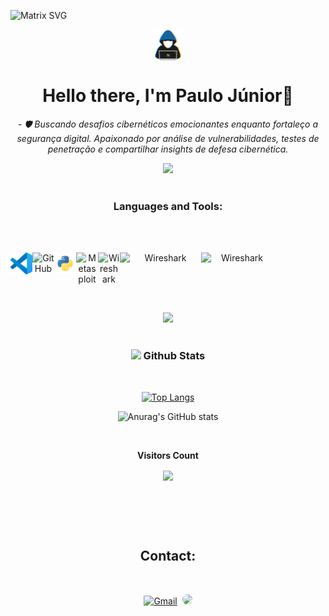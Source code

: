 ![Matrix SVG](https://raw.githubusercontent.com/rodrigograca31/rodrigograca31/master/matrix.svg)
<div align="center">
<picture><img src="https://github.com/0xAbdulKhalid/0xAbdulKhalid/raw/main/assets/mdImages/about_me.gif" width = 50px align="center"></picture> 

<p>
  <h1 align="center"><b>Hello there, I'm Paulo Júnior👋</b></h1>
</p>

 <p>- <i>🛡️ Buscando desafios cibernéticos emocionantes enquanto fortaleço a segurança digital. Apaixonado por análise de vulnerabilidades, testes de penetração e compartilhar insights de defesa cibernética.</i></p>

<img src="https://user-images.githubusercontent.com/73097560/115834477-dbab4500-a447-11eb-908a-139a6edaec5c.gif"><br><br>

<!--<br><h2 align="center">Skills:</h2><br>-->



### Languages and Tools: 
<br>
<p align="center">
<br>
  <img align="left" alt="Visual Studio Code" width="35px" src="https://raw.githubusercontent.com/github/explore/80688e429a7d4ef2fca1e82350fe8e3517d3494d/topics/visual-studio-code/visual-studio-code.png" />
  <img align="left" alt="GitHub" width="35px" src="https://icones.pro/wp-content/uploads/2021/06/icone-github-grise.png" />
  <img align="left" alt="Python" width="35px" src="https://raw.githubusercontent.com/github/explore/80688e429a7d4ef2fca1e82350fe8e3517d3494d/topics/python/python.png" />
  <img align="left" alt="Metasploit" width="35px" src="https://blog.zenika.com/wp-content/uploads/2017/07/metasploit-1.png" />
  <img align="left" alt="Wireshark" width="35px" src="https://cdn.icon-icons.com/icons2/1508/PNG/512/wireshark_104082.png" />
  <img align="left" alt="Wireshark" width="130px" src="https://www.pngkey.com/png/full/712-7125945_burp-png.png" />
  <img align="left" alt="Wireshark" width="115px" src="https://static.maltego.com/cdn/Maltego%20Branding/Maltego%20logo%20-%20horizontal/Maltego-Logo-Horizontal-White.png" />
</p>
<br>
<br>
<br>
<br>


<img src="https://user-images.githubusercontent.com/73097560/115834477-dbab4500-a447-11eb-908a-139a6edaec5c.gif"><br><br>

### <img src="https://media.giphy.com/media/iY8CRBdQXODJSCERIr/giphy.gif" width="35"><b> Github Stats </b>
<br>

<!--[![Top Langs](https://github-readme-stats.vercel.app/api/top-langs/?username=juniorrkcm&layout=compact&theme=merko)]([https://github.com/jrmydix](https://github.com/juniorrkcm))-->

[![Top Langs](https://github-readme-stats.vercel.app/api/top-langs/?username=juniorrkcm&layout=compact&theme=transparent)]([https://github.com/jrmydix](https://github.com/juniorrkcm))

![Anurag's GitHub stats](https://github-readme-stats.vercel.app/api?username=juniorrkcm&show_icons=true&theme=transparent)

<!--![My GitHub stats](https://github-readme-stats.vercel.app/api?username=juniorrkcm&count_private=true&show_icons=true&theme=merko&hide=issues)-->

<div align="center">
<br><p align="centre"><b>Visitors Count</b></p>  
<p align="center"><img align="center" src="https://profile-counter.glitch.me/{juniorrkcm}/count.svg" /></p> 
<br>

<br><br><h2 align="center">Contact:</h2><br>


<div align="center"> 
<a href="mailto:juniorrkcm@outlook.com?subject=Hola%20Sumanth"><img src="https://img.shields.io/badge/gmail-%23D14836.svg?&style=for-the-badge&logo=gmail&logoColor=white" alt="Gmail"/></a>&nbsp;
<a href="https://www.linkedin.com/in/paulo-j%C3%BAnior-624667266/" target="_blank"><img src="https://img.shields.io/badge/-LinkedIn-%230077B5?style=for-the-badge&logo=linkedin&logoColor=white" style="border-radius: 30px" target="_blank"></a> 
 </div>
